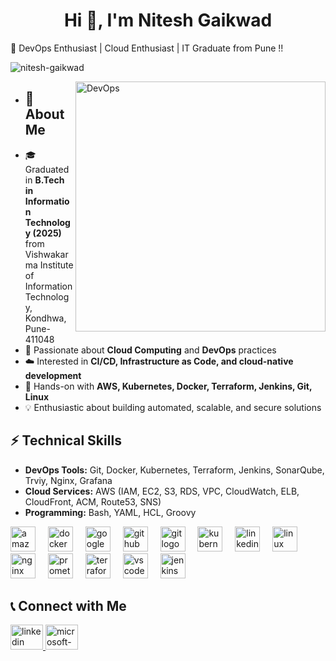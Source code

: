 <h1 align="center">Hi 👋, I'm Nitesh Gaikwad</h1>
🚀  DevOps Enthusiast | Cloud Enthusiast | IT Graduate from Pune !!

<p align="left"> <img src="https://komarev.com/ghpvc/?username=nitesh-gaikwad&label=Profile%20views&color=0e75b6&style=flat" alt="nitesh-gaikwad" /> </p>
<img align="right" alt="DevOps" width="400" src="https://cdn.dribbble.com/users/1162077/screenshots/3848914/programmer.gif">  

- ## 🌟 About Me  
- 🎓 Graduated in **B.Tech in Information Technology (2025)** from Vishwakarma Institute of Information Technology, Kondhwa, Pune-411048  
- 🌱 Passionate about **Cloud Computing** and **DevOps** practices  
- ☁️ Interested in **CI/CD, Infrastructure as Code, and cloud-native development**  
- 🔧 Hands-on with **AWS, Kubernetes, Docker, Terraform, Jenkins, Git, Linux**  
- 💡 Enthusiastic about building automated, scalable, and secure solutions  

## ⚡ Technical Skills  
- **DevOps Tools:** Git, Docker, Kubernetes, Terraform, Jenkins, SonarQube, Trviy, Nginx, Grafana  
- **Cloud Services:** AWS (IAM, EC2, S3, RDS, VPC, CloudWatch, ELB, CloudFront, ACM, Route53, SNS)  
- **Programming:** Bash, YAML, HCL, Groovy  

 <div align="left">
  <img src="https://cdn.jsdelivr.net/gh/devicons/devicon/icons/amazonwebservices/amazonwebservices-line-wordmark.svg" height="40" alt="amazonwebservices logo"  />
  <img width="12" />
  <img src="https://cdn.jsdelivr.net/gh/devicons/devicon/icons/docker/docker-original.svg" height="40" alt="docker logo"  />
  <img width="12" />
  <img src="https://cdn.jsdelivr.net/gh/devicons/devicon/icons/googlecloud/googlecloud-original.svg" height="40" alt="googlecloud logo"  />
  <img width="12" />
  <img src="https://cdn.jsdelivr.net/gh/devicons/devicon/icons/github/github-original.svg" height="40" alt="github logo"  />
  <img width="12" />
  <img src="https://cdn.jsdelivr.net/gh/devicons/devicon/icons/git/git-original.svg" height="40" alt="git logo"  />
  <img width="12" />
  <img src="https://cdn.jsdelivr.net/gh/devicons/devicon/icons/kubernetes/kubernetes-plain.svg" height="40" alt="kubernetes logo"  />
  <img width="12" />
  <img src="https://cdn.jsdelivr.net/gh/devicons/devicon/icons/linkedin/linkedin-original.svg" height="40" alt="linkedin logo"  />
  <img width="12" />
  <img src="https://cdn.jsdelivr.net/gh/devicons/devicon/icons/linux/linux-original.svg" height="40" alt="linux logo"  />
  <img width="12" />
  <img src="https://cdn.jsdelivr.net/gh/devicons/devicon/icons/nginx/nginx-original.svg" height="40" alt="nginx logo"  />
  <img width="12" />
  <img src="https://cdn.jsdelivr.net/gh/devicons/devicon/icons/prometheus/prometheus-original.svg" height="40" alt="prometheus logo"  />
  <img width="12" />
  <img src="https://cdn.jsdelivr.net/gh/devicons/devicon/icons/terraform/terraform-original.svg" height="40" alt="terraform logo"  />
  <img width="12" />
  <img src="https://cdn.jsdelivr.net/gh/devicons/devicon/icons/vscode/vscode-original.svg" height="40" alt="vscode logo"  />
  <img width="12" />
  <img src="https://cdn.jsdelivr.net/gh/devicons/devicon/icons/jenkins/jenkins-line.svg" height="40" alt="jenkins logo"  />

## 📞 Connect with Me  
<div align="left">
  <a href="https://www.linkedin.com/in/nitesh-gaikwad" target="blank">
    <img src="https://raw.githubusercontent.com/maurodesouza/profile-readme-generator/master/src/assets/icons/social/linkedin/default.svg" width="52" height="40" alt="linkedin logo" />
  </a>
  <a href="mailto:gaikwadnitesh015@gmail.com" target="blank">
    <img src="https://raw.githubusercontent.com/maurodesouza/profile-readme-generator/master/src/assets/icons/social/microsoft-outlook/default.svg" width="52" height="40" alt="microsoft-outlook logo" />
  </a>
</div>

